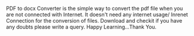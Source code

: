 PDF to docx Converter is the simple way to convert the pdf file when you are not connected with Internet.
It doesn't need any internet usage/ Inrenet Connection for the conversion of files.
Download and checkit if you have any doubts please write a query.
Happy Learning...Thank You.
